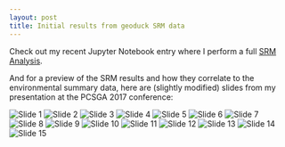```yaml
---
layout: post
title: Initial results from geoduck SRM data
---
```


Check out my recent Jupyter Notebook entry where I perform a full [SRM Analysis](https://github.com/laurahspencer/Geoduck-DNR/blob/master/Documentation/SRM%20Data%20Analysis%2C%20final.ipynb). 

And for a preview of the SRM results and how they correlate to the environmental summary data, here are (slightly modified) slides from my presentation at the PCSGA 2017 conference:

![Slide 1](https://github.com/laurahspencer/Geoduck-DNR/blob/master/Admin/2017-09-20_PCSGA-presentation/Slide01.jpg?raw=true)
![Slide 2](https://github.com/laurahspencer/Geoduck-DNR/blob/master/Admin/2017-09-20_PCSGA-presentation/Slide02.jpg?raw=true)
![Slide 3](https://github.com/laurahspencer/Geoduck-DNR/blob/master/Admin/2017-09-20_PCSGA-presentation/Slide03.jpg?raw=true)
![Slide 4](https://github.com/laurahspencer/Geoduck-DNR/blob/master/Admin/2017-09-20_PCSGA-presentation/Slide04.jpg?raw=true)
![Slide 5](https://github.com/laurahspencer/Geoduck-DNR/blob/master/Admin/2017-09-20_PCSGA-presentation/Slide05.jpg?raw=true)
![Slide 6](https://github.com/laurahspencer/Geoduck-DNR/blob/master/Admin/2017-09-20_PCSGA-presentation/Slide06.jpg?raw=true)
![Slide 7](https://github.com/laurahspencer/Geoduck-DNR/blob/master/Admin/2017-09-20_PCSGA-presentation/Slide07.jpg?raw=true)
![Slide 8](https://github.com/laurahspencer/Geoduck-DNR/blob/master/Admin/2017-09-20_PCSGA-presentation/Slide08.jpg?raw=true)
![Slide 9](https://github.com/laurahspencer/Geoduck-DNR/blob/master/Admin/2017-09-20_PCSGA-presentation/Slide09.jpg?raw=true)
![Slide 10](https://github.com/laurahspencer/Geoduck-DNR/blob/master/Admin/2017-09-20_PCSGA-presentation/Slide10.jpg?raw=true)
![Slide 11](https://github.com/laurahspencer/Geoduck-DNR/blob/master/Admin/2017-09-20_PCSGA-presentation/Slide11.jpg?raw=true)
![Slide 12](https://github.com/laurahspencer/Geoduck-DNR/blob/master/Admin/2017-09-20_PCSGA-presentation/Slide12.jpg?raw=true)
![Slide 13](https://github.com/laurahspencer/Geoduck-DNR/blob/master/Admin/2017-09-20_PCSGA-presentation/Slide13.jpg?raw=true)
![Slide 14](https://github.com/laurahspencer/Geoduck-DNR/blob/master/Admin/2017-09-20_PCSGA-presentation/Slide14.jpg?raw=true)
![Slide 15](https://github.com/laurahspencer/Geoduck-DNR/blob/master/Admin/2017-09-20_PCSGA-presentation/Slide15.jpg?raw=true)

